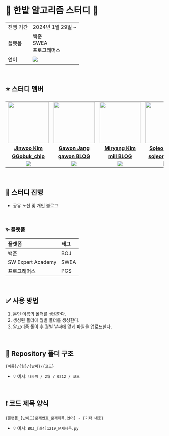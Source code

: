 
# 🍊 한밭 알고리즘 스터디 🍊

<table>
  <tr>
    <td>진행 기간</td>
    <td>2024년 1월 29일 ~ </td>
  </tr>
  <tr>
    <td>플랫폼</td>
    <td>백준 <br> SWEA <br> 프로그래머스 
  </tr>
  <tr>
    <td>언어</td>
    <td>
        <img src="https://img.shields.io/badge/Python-3776AB?style=for-the-badge&logo=python&logoColor=white">
    </td>
  </tr>
</table>

<br/>

## ⭐ 스터디 멤버

<table>
 <tr>
    <td align="center"><a href="https://github.com/yasisicoco"><img src="https://avatars.githubusercontent.com/yasisicoco" width="130px;" alt=""></a></td>
    <td align="center"><a href="https://github.com/gawona"><img src="https://avatars.githubusercontent.com/gawona" width="130px;" alt=""></a></td>
    <td align="center"><a href="https://github.com/miryang1016"><img src="https://avatars.githubusercontent.com/miryang1016" width="130px;" alt=""></a></td>
    <td align="center"><a href="https://github.com/sojeong32"><img src="https://avatars.githubusercontent.com/sojeong32" width="130px;" alt=""></a></td>
  </tr>
  <tr>
    <td align="center"><a href="https://github.com/yasisicoco"><b>Jinwoo Kim</b></a></td>
    <td align="center"><a href="https://github.com/gawona"><b>Gawon Jang</b></a></td>
    <td align="center"><a href="https://github.com/Me-Ryang"><b>Miryang Kim</b></a></td>
    <td align="center"><a href="https://github.com/sojeong32"><b>Sojeong Park</b></a></td>
  </tr>
  <tr>
    <td align="center"><a href="https://designzino.tistory.com/"><b>GGobuk_chip</b></a></td>
    <td align="center"><a href="https://nowag.tistory.com/"><b>gawon BLOG</b></a></td>
    <td align="center"><a href="https://millstory.tistory.com/"><b>mill BLOG</b></a></td>
    <td align="center"><a href="https://sojeong-2.tistory.com/2"><b>sojeong BLOG</b></a></td>
  </tr>
    <tr> 
    <td align="center"><img src="https://img.shields.io/badge/Python-3776AB?style=for-the-badge&logo=python&logoColor=white"></td>
    <td align="center"><img src="https://img.shields.io/badge/Python-3776AB?style=for-the-badge&logo=python&logoColor=white"></td>
    <td align="center"><img src="https://img.shields.io/badge/Python-3776AB?style=for-the-badge&logo=python&logoColor=white"></td>
    <td align="center"><img src="https://img.shields.io/badge/Python-3776AB?style=for-the-badge&logo=python&logoColor=white"></td>
  </tr> 
</table>

<br/>

## 📌 스터디 진행
- 공유 노션 및 개인 블로그
  
<br/>

### ✨ 플랫폼

| 플랫폼                   |  태그   |
|:----------------------|:-----|
| 백준                    |  BOJ  |
| SW Expert Academy      | SWEA |
| 프로그래머스            | PGS |

<br/>

## ✅ 사용 방법
1. 본인 이름의 폴더를 생성한다.
2. 생성된 폴더에 월별 폴더를 생성한다.
3. 알고리즘 풀이 후 월별 날짜에 맞게 파일을 업로드한다.

<br/>

## 📁 Repository 폴더 구조
```
{이름}/{월}/{날짜}/{코드}
```

- 💡 예시: `나싸피 / 2월 / 0212 / 코드`

<br/>

## ❗ 코드 제목 양식

```
{플랫폼_[난이도]문제번호_문제제목.언어} - {기타 내용}
```

- 💡 예시: `BOJ_[실4]1219_문제제목.py`
